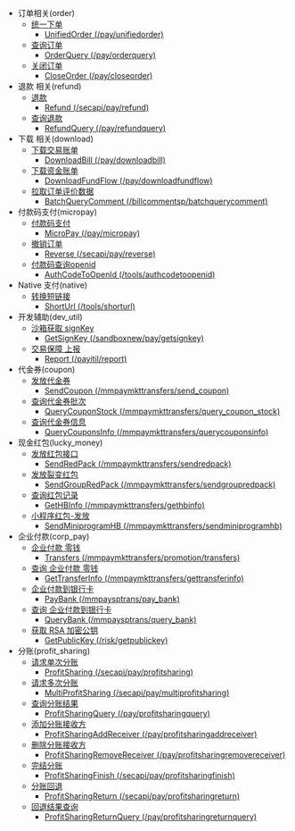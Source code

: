 - 订单相关(order)
	- [统一下单](https://pay.weixin.qq.com/wiki/doc/api/app/app.php?chapter=9_1) 
		- [UnifiedOrder (/pay/unifiedorder)](https://pkg.go.dev/github.com/fastwego/wxpay/apis/order?tab=doc#UnifiedOrder)
	- [查询订单](https://pay.weixin.qq.com/wiki/doc/api/app/app.php?chapter=9_2&index=4) 
		- [OrderQuery (/pay/orderquery)](https://pkg.go.dev/github.com/fastwego/wxpay/apis/order?tab=doc#OrderQuery)
	- [关闭订单](https://pay.weixin.qq.com/wiki/doc/api/app/app.php?chapter=9_3&index=5) 
		- [CloseOrder (/pay/closeorder)](https://pkg.go.dev/github.com/fastwego/wxpay/apis/order?tab=doc#CloseOrder)
- 退款 相关(refund)
	- [退款](https://pay.weixin.qq.com/wiki/doc/api/app/app.php?chapter=9_4&index=6) 
		- [Refund (/secapi/pay/refund)](https://pkg.go.dev/github.com/fastwego/wxpay/apis/refund?tab=doc#Refund)
	- [查询退款](https://pay.weixin.qq.com/wiki/doc/api/app/app.php?chapter=9_5&index=7) 
		- [RefundQuery (/pay/refundquery)](https://pkg.go.dev/github.com/fastwego/wxpay/apis/refund?tab=doc#RefundQuery)
- 下载 相关(download)
	- [下载交易账单](https://pay.weixin.qq.com/wiki/doc/api/app/app.php?chapter=9_6&index=8) 
		- [DownloadBill (/pay/downloadbill)](https://pkg.go.dev/github.com/fastwego/wxpay/apis/download?tab=doc#DownloadBill)
	- [下载资金账单](https://pay.weixin.qq.com/wiki/doc/api/app/app.php?chapter=9_18&index=9) 
		- [DownloadFundFlow (/pay/downloadfundflow)](https://pkg.go.dev/github.com/fastwego/wxpay/apis/download?tab=doc#DownloadFundFlow)
	- [拉取订单评价数据](https://pay.weixin.qq.com/wiki/doc/api/app/app.php?chapter=9_99&index=12) 
		- [BatchQueryComment (/billcommentsp/batchquerycomment)](https://pkg.go.dev/github.com/fastwego/wxpay/apis/download?tab=doc#BatchQueryComment)
- 付款码支付(micropay)
	- [付款码支付](https://pay.weixin.qq.com/wiki/doc/api/micropay.php?chapter=9_10&index=1#) 
		- [MicroPay (/pay/micropay)](https://pkg.go.dev/github.com/fastwego/wxpay/apis/micropay?tab=doc#MicroPay)
	- [撤销订单](https://pay.weixin.qq.com/wiki/doc/api/micropay.php?chapter=9_11&index=3) 
		- [Reverse (/secapi/pay/reverse)](https://pkg.go.dev/github.com/fastwego/wxpay/apis/micropay?tab=doc#Reverse)
	- [付款码查询openid](https://pay.weixin.qq.com/wiki/doc/api/micropay.php?chapter=9_13&index=9) 
		- [AuthCodeToOpenId (/tools/authcodetoopenid)](https://pkg.go.dev/github.com/fastwego/wxpay/apis/micropay?tab=doc#AuthCodeToOpenId)
- Native 支付(native)
	- [转换短链接](https://pay.weixin.qq.com/wiki/doc/api/native.php?chapter=9_9&index=10) 
		- [ShortUrl (/tools/shorturl)](https://pkg.go.dev/github.com/fastwego/wxpay/apis/native?tab=doc#ShortUrl)
- 开发辅助(dev_util)
	- [沙箱获取 signKey](https://pay.weixin.qq.com/wiki/doc/api/app/app.php?chapter=23_1&index=2) 
		- [GetSignKey (/sandboxnew/pay/getsignkey)](https://pkg.go.dev/github.com/fastwego/wxpay/apis/dev_util?tab=doc#GetSignKey)
	- [交易保障 上报](https://pay.weixin.qq.com/wiki/doc/api/app/app.php?chapter=9_8&index=10) 
		- [Report (/payitil/report)](https://pkg.go.dev/github.com/fastwego/wxpay/apis/dev_util?tab=doc#Report)
- 代金券(coupon)
	- [发放代金券](https://pay.weixin.qq.com/wiki/doc/api/tools/sp_coupon.php?chapter=12_3&index=4) 
		- [SendCoupon (/mmpaymkttransfers/send_coupon)](https://pkg.go.dev/github.com/fastwego/wxpay/apis/coupon?tab=doc#SendCoupon)
	- [查询代金券批次](https://pay.weixin.qq.com/wiki/doc/api/tools/sp_coupon.php?chapter=12_4&index=5) 
		- [QueryCouponStock (/mmpaymkttransfers/query_coupon_stock)](https://pkg.go.dev/github.com/fastwego/wxpay/apis/coupon?tab=doc#QueryCouponStock)
	- [查询代金券信息](https://pay.weixin.qq.com/wiki/doc/api/tools/sp_coupon.php?chapter=12_5&index=6) 
		- [QueryCouponsInfo (/mmpaymkttransfers/querycouponsinfo)](https://pkg.go.dev/github.com/fastwego/wxpay/apis/coupon?tab=doc#QueryCouponsInfo)
- 现金红包(lucky_money)
	- [发放红包接口](https://pay.weixin.qq.com/wiki/doc/api/tools/cash_coupon.php?chapter=13_4&index=3) 
		- [SendRedPack (/mmpaymkttransfers/sendredpack)](https://pkg.go.dev/github.com/fastwego/wxpay/apis/lucky_money?tab=doc#SendRedPack)
	- [发放裂变红包](https://pay.weixin.qq.com/wiki/doc/api/tools/cash_coupon.php?chapter=13_5&index=4) 
		- [SendGroupRedPack (/mmpaymkttransfers/sendgroupredpack)](https://pkg.go.dev/github.com/fastwego/wxpay/apis/lucky_money?tab=doc#SendGroupRedPack)
	- [查询红包记录](https://pay.weixin.qq.com/wiki/doc/api/tools/cash_coupon.php?chapter=13_6&index=5) 
		- [GetHBInfo (/mmpaymkttransfers/gethbinfo)](https://pkg.go.dev/github.com/fastwego/wxpay/apis/lucky_money?tab=doc#GetHBInfo)
	- [小程序红包-发放](https://pay.weixin.qq.com/wiki/doc/api/tools/cash_coupon.php?chapter=18_2&index=3) 
		- [SendMiniprogramHB (/mmpaymkttransfers/sendminiprogramhb)](https://pkg.go.dev/github.com/fastwego/wxpay/apis/lucky_money?tab=doc#SendMiniprogramHB)
- 企业付款(corp_pay)
	- [企业付款 零钱](https://pay.weixin.qq.com/wiki/doc/api/tools/mch_pay.php?chapter=14_2) 
		- [Transfers (/mmpaymkttransfers/promotion/transfers)](https://pkg.go.dev/github.com/fastwego/wxpay/apis/corp_pay?tab=doc#Transfers)
	- [查询 企业付款 零钱](https://pay.weixin.qq.com/wiki/doc/api/tools/mch_pay.php?chapter=14_3) 
		- [GetTransferInfo (/mmpaymkttransfers/gettransferinfo)](https://pkg.go.dev/github.com/fastwego/wxpay/apis/corp_pay?tab=doc#GetTransferInfo)
	- [企业付款到银行卡](https://pay.weixin.qq.com/wiki/doc/api/tools/mch_pay.php?chapter=24_2) 
		- [PayBank (/mmpaysptrans/pay_bank)](https://pkg.go.dev/github.com/fastwego/wxpay/apis/corp_pay?tab=doc#PayBank)
	- [查询 企业付款到银行卡](https://pay.weixin.qq.com/wiki/doc/api/tools/mch_pay.php?chapter=24_3) 
		- [QueryBank (/mmpaysptrans/query_bank)](https://pkg.go.dev/github.com/fastwego/wxpay/apis/corp_pay?tab=doc#QueryBank)
	- [获取 RSA 加密公钥](https://pay.weixin.qq.com/wiki/doc/api/tools/mch_pay.php?chapter=24_7&index=4) 
		- [GetPublicKey (/risk/getpublickey)](https://pkg.go.dev/github.com/fastwego/wxpay/apis/corp_pay?tab=doc#GetPublicKey)
- 分账(profit_sharing)
	- [请求单次分账](https://pay.weixin.qq.com/wiki/doc/api/allocation.php?chapter=27_1&index=1) 
		- [ProfitSharing (/secapi/pay/profitsharing)](https://pkg.go.dev/github.com/fastwego/wxpay/apis/profit_sharing?tab=doc#ProfitSharing)
	- [请求多次分账](https://pay.weixin.qq.com/wiki/doc/api/allocation.php?chapter=27_6&index=2) 
		- [MultiProfitSharing (/secapi/pay/multiprofitsharing)](https://pkg.go.dev/github.com/fastwego/wxpay/apis/profit_sharing?tab=doc#MultiProfitSharing)
	- [查询分账结果](https://pay.weixin.qq.com/wiki/doc/api/allocation.php?chapter=27_2&index=3) 
		- [ProfitSharingQuery (/pay/profitsharingquery)](https://pkg.go.dev/github.com/fastwego/wxpay/apis/profit_sharing?tab=doc#ProfitSharingQuery)
	- [添加分账接收方](https://pay.weixin.qq.com/wiki/doc/api/allocation.php?chapter=27_3&index=4) 
		- [ProfitSharingAddReceiver (/pay/profitsharingaddreceiver)](https://pkg.go.dev/github.com/fastwego/wxpay/apis/profit_sharing?tab=doc#ProfitSharingAddReceiver)
	- [删除分账接收方](https://pay.weixin.qq.com/wiki/doc/api/allocation.php?chapter=27_4&index=5) 
		- [ProfitSharingRemoveReceiver (/pay/profitsharingremovereceiver)](https://pkg.go.dev/github.com/fastwego/wxpay/apis/profit_sharing?tab=doc#ProfitSharingRemoveReceiver)
	- [完结分账](https://pay.weixin.qq.com/wiki/doc/api/allocation.php?chapter=27_5&index=6) 
		- [ProfitSharingFinish (/secapi/pay/profitsharingfinish)](https://pkg.go.dev/github.com/fastwego/wxpay/apis/profit_sharing?tab=doc#ProfitSharingFinish)
	- [分账回退](https://pay.weixin.qq.com/wiki/doc/api/allocation.php?chapter=27_7&index=7) 
		- [ProfitSharingReturn (/secapi/pay/profitsharingreturn)](https://pkg.go.dev/github.com/fastwego/wxpay/apis/profit_sharing?tab=doc#ProfitSharingReturn)
	- [回退结果查询](https://pay.weixin.qq.com/wiki/doc/api/allocation.php?chapter=27_8&index=8) 
		- [ProfitSharingReturnQuery (/pay/profitsharingreturnquery)](https://pkg.go.dev/github.com/fastwego/wxpay/apis/profit_sharing?tab=doc#ProfitSharingReturnQuery)
